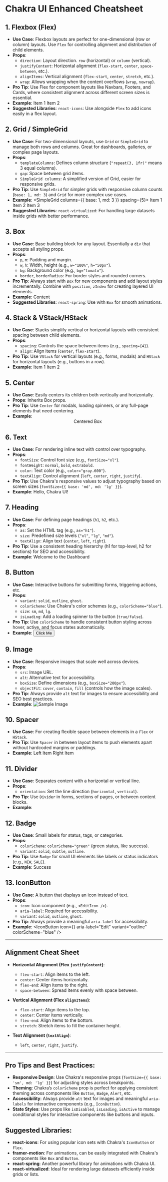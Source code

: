 # Chakra UI Enhanced Cheatsheet

## 1. Flexbox (Flex)
- **Use Case**: Flexbox layouts are perfect for one-dimensional (row or column) layouts. Use `Flex` for controlling alignment and distribution of child elements.
- **Props**:
  - `direction`: Layout direction. `row` (horizontal) or `column` (vertical).
  - `justifyContent`: Horizontal alignment (`flex-start`, `center`, `space-between`, etc.).
  - `alignItems`: Vertical alignment (`flex-start`, `center`, `stretch`, etc.).
  - `wrap`: Allows wrapping when the content overflows (`wrap`, `nowrap`).
- **Pro Tip**: Use Flex for component layouts like Navbars, Footers, and Cards, where consistent alignment across different screen sizes is essential.
- **Example**:
  <Flex justifyContent="center" alignItems="center" wrap="wrap">
    <Box>Item 1</Box>
    <Box>Item 2</Box>
  </Flex>
- **Suggested Libraries**: `react-icons`: Use alongside `Flex` to add icons easily in a flex layout.

## 2. Grid / SimpleGrid
- **Use Case**: For two-dimensional layouts, use `Grid` or `SimpleGrid` to manage both rows and columns. Great for dashboards, galleries, or complex page layouts.
- **Props**:
  - `templateColumns`: Defines column structure (`"repeat(3, 1fr)"` means 3 equal columns).
  - `gap`: Space between grid items.
  - `SimpleGrid columns`: A simplified version of Grid, easier for responsive grids.
- **Pro Tip**: Use `SimpleGrid` for simpler grids with responsive column counts (`base: 1, md: 3`) and `Grid` for more complex use cases.
- **Example**:
  <SimpleGrid columns={{ base: 1, md: 3 }} spacing={5}>
    <Box>Item 1</Box>
    <Box>Item 2</Box>
    <Box>Item 3</Box>
  </SimpleGrid>
- **Suggested Libraries**: `react-virtualized`: For handling large datasets inside grids with better performance.

## 3. Box
- **Use Case**: Base building block for any layout. Essentially a `div` that accepts all styling props.
- **Props**:
  - `p`, `m`: Padding and margin.
  - `w`, `h`: Width, height (e.g., `w="100%"`, `h="50px"`).
  - `bg`: Background color (e.g., `bg="tomato"`).
  - `border`, `borderRadius`: For border styles and rounded corners.
- **Pro Tip**: Always start with `Box` for new components and add layout styles incrementally. Combine with `position`, `zIndex` for creating layered UI elements.
- **Example**:
  <Box bg="blue.500" p={4} borderRadius="md">
    Content
  </Box>
- **Suggested Libraries**: `react-spring`: Use with `Box` for smooth animations.

## 4. Stack & VStack/HStack
- **Use Case**: Stacks simplify vertical or horizontal layouts with consistent spacing between child elements.
- **Props**:
  - `spacing`: Controls the space between items (e.g., `spacing={4}`).
  - `align`: Align items (`center`, `flex-start`).
- **Pro Tip**: Use `VStack` for vertical layouts (e.g., forms, modals) and `HStack` for horizontal layouts (e.g., buttons in a row).
- **Example**:
  <VStack spacing={4} align="center">
    <Box>Item 1</Box>
    <Box>Item 2</Box>
  </VStack>

## 5. Center
- **Use Case**: Easily centers its children both vertically and horizontally.
- **Props**: Inherits Box props.
- **Pro Tip**: Use `Center` for modals, loading spinners, or any full-page elements that need centering.
- **Example**:
  <Center h="100vh">
    <Box bg="tomato" w="200px">Centered Box</Box>
  </Center>

## 6. Text
- **Use Case**: For rendering inline text with control over typography.
- **Props**:
  - `fontSize`: Control font size (e.g., `fontSize="xl"`).
  - `fontWeight`: `normal`, `bold`, `extrabold`.
  - `color`: Text color (e.g., `color="gray.600"`).
  - `textAlign`: Control alignment (`left`, `center`, `right`, `justify`).
- **Pro Tip**: Use Chakra's responsive values to adjust typography based on screen sizes (`fontSize={{ base: 'md', md: 'lg' }}`).
- **Example**:
  <Text fontSize="lg" fontWeight="bold" color="blue.500">
    Hello, Chakra UI!
  </Text>

## 7. Heading
- **Use Case**: For defining page headings (`h1`, `h2`, etc.).
- **Props**:
  - `as`: Set the HTML tag (e.g., `as="h1"`).
  - `size`: Predefined size levels (`"xl"`, `"lg"`, `"md"`).
  - `textAlign`: Align text (`center`, `left`, `right`).
- **Pro Tip**: Use a consistent heading hierarchy (h1 for top-level, h2 for sections) for SEO and accessibility.
- **Example**:
  <Heading as="h2" size="lg" textAlign="center">
    Welcome to the Dashboard
  </Heading>

## 8. Button
- **Use Case**: Interactive buttons for submitting forms, triggering actions, etc.
- **Props**:
  - `variant`: `solid`, `outline`, `ghost`.
  - `colorScheme`: Use Chakra's color schemes (e.g., `colorScheme="blue"`).
  - `size`: `sm`, `md`, `lg`.
  - `isLoading`: Add a loading spinner to the button (`true/false`).
- **Pro Tip**: Use `colorScheme` to handle consistent button styling across hover, active, and focus states automatically.
- **Example**:
  <Button colorScheme="blue" size="md" isLoading={false}>
    Click Me
  </Button>

## 9. Image
- **Use Case**: Responsive images that scale well across devices.
- **Props**:
  - `src`: Image URL.
  - `alt`: Alternative text for accessibility.
  - `boxSize`: Define dimensions (e.g., `boxSize="200px"`).
  - `objectFit`: `cover`, `contain`, `fill` (controls how the image scales).
- **Pro Tip**: Always provide `alt` text for images to ensure accessibility and SEO best practices.
- **Example**:
  <Image src="image.png" alt="Sample Image" boxSize="200px" objectFit="cover" />

## 10. Spacer
- **Use Case**: For creating flexible space between elements in a `Flex` or `HStack`.
- **Pro Tip**: Use `Spacer` in between layout items to push elements apart without hardcoded margins or paddings.
- **Example**:
  <Flex>
    <Box>Left Item</Box>
    <Spacer />
    <Box>Right Item</Box>
  </Flex>

## 11. Divider
- **Use Case**: Separates content with a horizontal or vertical line.
- **Props**:
  - `orientation`: Set the line direction (`horizontal`, `vertical`).
- **Pro Tip**: Use `Divider` in forms, sections of pages, or between content blocks.
- **Example**:
  <Divider orientation="horizontal" />

## 12. Badge
- **Use Case**: Small labels for status, tags, or categories.
- **Props**:
  - `colorScheme`: `colorScheme="green"` (green status, like success).
  - `variant`: `solid`, `subtle`, `outline`.
- **Pro Tip**: Use `Badge` for small UI elements like labels or status indicators (e.g., `NEW`, `SALE`).
- **Example**:
  <Badge colorScheme="green">Success</Badge>

## 13. IconButton
- **Use Case**: A button that displays an icon instead of text.
- **Props**:
  - `icon`: Icon component (e.g., `<EditIcon />`).
  - `aria-label`: Required for accessibility.
  - `variant`: `solid`, `outline`, `ghost`.
- **Pro Tip**: Always provide a meaningful `aria-label` for accessibility.
- **Example**:
  <IconButton
    icon={<EditIcon />}
    aria-label="Edit"
    variant="outline"
    colorScheme="blue"
  />

---

## Alignment Cheat Sheet

- **Horizontal Alignment (Flex `justifyContent`)**:
  - `flex-start`: Align items to the left.
  - `center`: Center items horizontally.
  - `flex-end`: Align items to the right.
  - `space-between`: Spread items evenly with space between.

- **Vertical Alignment (Flex `alignItems`)**:
  - `flex-start`: Align items to the top.
  - `center`: Center items vertically.
  - `flex-end`: Align items to the bottom.
  - `stretch`: Stretch items to fill the container height.

- **Text Alignment (`textAlign`)**:
  - `left`, `center`, `right`, `justify`.

---

## Pro Tips and Best Practices:
- **Responsive Design**: Use Chakra's responsive props (`fontSize={{ base: 'sm', md: 'lg' }}`) for adjusting styles across breakpoints.
- **Theming**: Chakra’s `colorScheme` prop is perfect for applying consistent theming across components like `Button`, `Badge`, `Alert`, etc.
- **Accessibility**: Always provide `alt` text for images and meaningful `aria-labels` for interactive components (e.g., `IconButton`).
- **State Styles**: Use props like `isDisabled`, `isLoading`, `isActive` to manage conditional styles for interactive components like buttons and inputs.

## Suggested Libraries:
- **react-icons**: For using popular icon sets with Chakra's `IconButton` or `Flex`.
- **framer-motion**: For animations, can be easily integrated with Chakra's components like `Box` and `Button`.
- **react-spring**: Another powerful library for animations with Chakra UI.
- **react-virtualized**: Ideal for rendering large datasets efficiently inside grids or lists.

